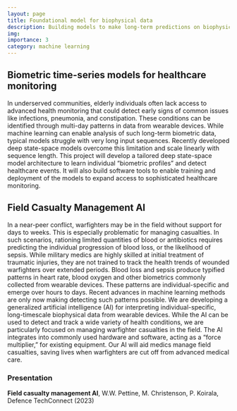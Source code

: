 ```yaml
---
layout: page
title: Foundational model for biophysical data
description: Building models to make long-term predictions on biophysical time-series data
img:
importance: 3
category: machine learning
---
```


## Biometric time-series models for healthcare monitoring

In underserved communities, elderly individuals often lack access to advanced health monitoring that could detect early signs of common issues like infections, pneumonia, and constipation. These conditions can be identified through multi-day patterns in data from wearable devices. While machine learning can enable analysis of such long-term biometric data, typical models struggle with very long input sequences. Recently developed deep state-space models overcome this limitation and scale linearly with sequence length. This project will develop a tailored deep state-space model architecture to learn individual “biometric profiles” and detect healthcare events. It will also build software tools to enable training and deployment of the models to expand access to sophisticated healthcare monitoring.

## Field Casualty Management AI

In a near-peer conflict, warfighters may be in the field without support for days to weeks. This is especially problematic for managing casualties. In such scenarios, rationing limited quantities of blood or antibiotics requires predicting the individual progression of blood loss, or the likelihood of sepsis. While military medics are highly skilled at initial treatment of traumatic injuries, they are not trained to track the health trends of wounded warfighters over extended periods. Blood loss and sepsis produce typified patterns in heart rate, blood oxygen and other biometrics commonly collected from wearable devices. These patterns are individual-specific and emerge over hours to days. Recent advances in machine learning methods are only now making detecting such patterns possible. We are developing a generalized artificial intelligence (AI) for interpreting individual-specific, long-timescale biophysical data from wearable devices. While the AI can be used to detect and track a wide variety of health conditions, we are particularly focused on managing warfighter casualties in the field. The AI integrates into commonly used hardware and software, acting as a “force multiplier,” for existing equipment. Our AI will aid medics manage field casualties, saving lives when warfighters are cut off from advanced medical care.

### Presentation

**Field casualty management AI**, W.W. Pettine, M. Christenson, P. Koirala, Defence TechConnect (2023)

